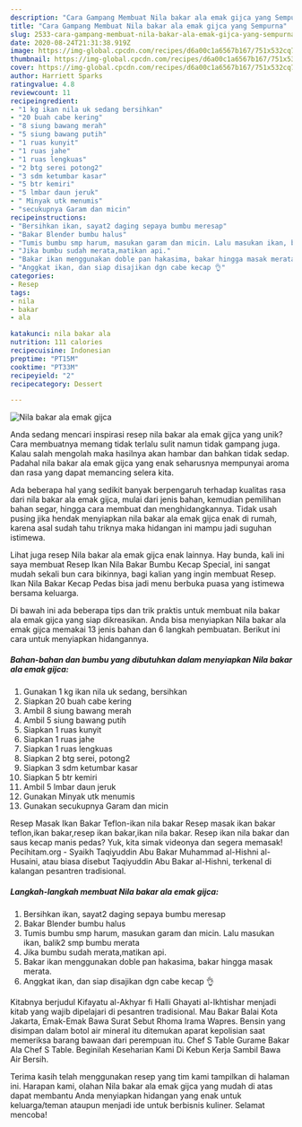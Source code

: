 ```yaml
---
description: "Cara Gampang Membuat Nila bakar ala emak gijca yang Sempurna"
title: "Cara Gampang Membuat Nila bakar ala emak gijca yang Sempurna"
slug: 2533-cara-gampang-membuat-nila-bakar-ala-emak-gijca-yang-sempurna
date: 2020-08-24T21:31:38.919Z
image: https://img-global.cpcdn.com/recipes/d6a00c1a6567b167/751x532cq70/nila-bakar-ala-emak-gijca-foto-resep-utama.jpg
thumbnail: https://img-global.cpcdn.com/recipes/d6a00c1a6567b167/751x532cq70/nila-bakar-ala-emak-gijca-foto-resep-utama.jpg
cover: https://img-global.cpcdn.com/recipes/d6a00c1a6567b167/751x532cq70/nila-bakar-ala-emak-gijca-foto-resep-utama.jpg
author: Harriett Sparks
ratingvalue: 4.8
reviewcount: 11
recipeingredient:
- "1 kg ikan nila uk sedang bersihkan"
- "20 buah cabe kering"
- "8 siung bawang merah"
- "5 siung bawang putih"
- "1 ruas kunyit"
- "1 ruas jahe"
- "1 ruas lengkuas"
- "2 btg serei potong2"
- "3 sdm ketumbar kasar"
- "5 btr kemiri"
- "5 lmbar daun jeruk"
- " Minyak utk menumis"
- "secukupnya Garam dan micin"
recipeinstructions:
- "Bersihkan ikan, sayat2 daging sepaya bumbu meresap"
- "Bakar Blender bumbu halus"
- "Tumis bumbu smp harum, masukan garam dan micin. Lalu masukan ikan, balik2 smp bumbu merata"
- "Jika bumbu sudah merata,matikan api."
- "Bakar ikan menggunakan doble pan hakasima, bakar hingga masak merata."
- "Anggkat ikan, dan siap disajikan dgn cabe kecap 👌"
categories:
- Resep
tags:
- nila
- bakar
- ala

katakunci: nila bakar ala 
nutrition: 111 calories
recipecuisine: Indonesian
preptime: "PT15M"
cooktime: "PT33M"
recipeyield: "2"
recipecategory: Dessert

---
```



![Nila bakar ala emak gijca](https://img-global.cpcdn.com/recipes/d6a00c1a6567b167/751x532cq70/nila-bakar-ala-emak-gijca-foto-resep-utama.jpg)

Anda sedang mencari inspirasi resep nila bakar ala emak gijca yang unik? Cara membuatnya memang tidak terlalu sulit namun tidak gampang juga. Kalau salah mengolah maka hasilnya akan hambar dan bahkan tidak sedap. Padahal nila bakar ala emak gijca yang enak seharusnya mempunyai aroma dan rasa yang dapat memancing selera kita.

Ada beberapa hal yang sedikit banyak berpengaruh terhadap kualitas rasa dari nila bakar ala emak gijca, mulai dari jenis bahan, kemudian pemilihan bahan segar, hingga cara membuat dan menghidangkannya. Tidak usah pusing jika hendak menyiapkan nila bakar ala emak gijca enak di rumah, karena asal sudah tahu triknya maka hidangan ini mampu jadi suguhan istimewa.

Lihat juga resep Nila bakar ala emak gijca enak lainnya. Hay bunda, kali ini saya membuat Resep Ikan Nila Bakar Bumbu Kecap Special, ini sangat mudah sekali bun cara bikinnya, bagi kalian yang ingin membuat Resep. Ikan Nila Bakar Kecap Pedas bisa jadi menu berbuka puasa yang istimewa bersama keluarga.


Di bawah ini ada beberapa tips dan trik praktis untuk membuat nila bakar ala emak gijca yang siap dikreasikan. Anda bisa menyiapkan Nila bakar ala emak gijca memakai 13 jenis bahan dan 6 langkah pembuatan. Berikut ini cara untuk menyiapkan hidangannya.

<!--inarticleads1-->

##### Bahan-bahan dan bumbu yang dibutuhkan dalam menyiapkan Nila bakar ala emak gijca:

1. Gunakan 1 kg ikan nila uk sedang, bersihkan
1. Siapkan 20 buah cabe kering
1. Ambil 8 siung bawang merah
1. Ambil 5 siung bawang putih
1. Siapkan 1 ruas kunyit
1. Siapkan 1 ruas jahe
1. Siapkan 1 ruas lengkuas
1. Siapkan 2 btg serei, potong2
1. Siapkan 3 sdm ketumbar kasar
1. Siapkan 5 btr kemiri
1. Ambil 5 lmbar daun jeruk
1. Gunakan  Minyak utk menumis
1. Gunakan secukupnya Garam dan micin


Resep Masak Ikan Bakar Teflon-ikan nila bakar Resep masak ikan bakar teflon,ikan bakar,resep ikan bakar,ikan nila bakar. Resep ikan nila bakar dan saus kecap manis pedas? Yuk, kita simak videonya dan segera memasak! Pecihitam.org - Syaikh Taqiyuddin Abu Bakar Muhammad al-Hishni al-Husaini, atau biasa disebut Taqiyuddin Abu Bakar al-Hishni, terkenal di kalangan pesantren tradisional. 

<!--inarticleads2-->

##### Langkah-langkah membuat Nila bakar ala emak gijca:

1. Bersihkan ikan, sayat2 daging sepaya bumbu meresap
1. Bakar Blender bumbu halus
1. Tumis bumbu smp harum, masukan garam dan micin. Lalu masukan ikan, balik2 smp bumbu merata
1. Jika bumbu sudah merata,matikan api.
1. Bakar ikan menggunakan doble pan hakasima, bakar hingga masak merata.
1. Anggkat ikan, dan siap disajikan dgn cabe kecap 👌


Kitabnya berjudul Kifayatu al-Akhyar fi Halli Ghayati al-Ikhtishar menjadi kitab yang wajib dipelajari di pesantren tradisional. Mau Bakar Balai Kota Jakarta, Emak-Emak Bawa Surat Sebut Rhoma Irama Wapres. Bensin yang disimpan dalam botol air mineral itu ditemukan aparat kepolisian saat memeriksa barang bawaan dari perempuan itu. Chef S Table Gurame Bakar Ala Chef S Table. Beginilah Keseharian Kami Di Kebun Kerja Sambil Bawa Air Bersih. 

Terima kasih telah menggunakan resep yang tim kami tampilkan di halaman ini. Harapan kami, olahan Nila bakar ala emak gijca yang mudah di atas dapat membantu Anda menyiapkan hidangan yang enak untuk keluarga/teman ataupun menjadi ide untuk berbisnis kuliner. Selamat mencoba!
